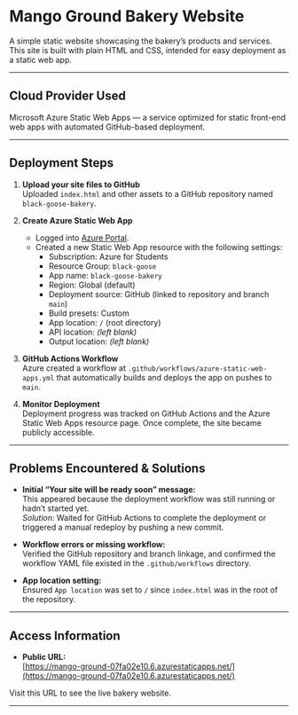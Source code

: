 # Mango Ground Bakery Website

A simple static website showcasing the bakery’s products and services. This site is built with plain HTML and CSS, intended for easy deployment as a static web app.

---

## Cloud Provider Used

Microsoft Azure Static Web Apps — a service optimized for static front-end web apps with automated GitHub-based deployment.

---

## Deployment Steps

1. **Upload your site files to GitHub**  
   Uploaded `index.html` and other assets to a GitHub repository named `black-goose-bakery`.

2. **Create Azure Static Web App**  
   - Logged into [Azure Portal](https://portal.azure.com).  
   - Created a new Static Web App resource with the following settings:  
     - Subscription: Azure for Students  
     - Resource Group: `black-goose`  
     - App name: `black-goose-bakery`  
     - Region: Global (default)  
     - Deployment source: GitHub (linked to repository and branch `main`)  
     - Build presets: Custom  
     - App location: `/` (root directory)  
     - API location: *(left blank)*  
     - Output location: *(left blank)*

3. **GitHub Actions Workflow**  
   Azure created a workflow at `.github/workflows/azure-static-web-apps.yml` that automatically builds and deploys the app on pushes to `main`.

4. **Monitor Deployment**  
   Deployment progress was tracked on GitHub Actions and the Azure Static Web Apps resource page. Once complete, the site became publicly accessible.

---

## Problems Encountered & Solutions

- **Initial “Your site will be ready soon” message:**  
  This appeared because the deployment workflow was still running or hadn’t started yet.  
  *Solution:* Waited for GitHub Actions to complete the deployment or triggered a manual redeploy by pushing a new commit.

- **Workflow errors or missing workflow:**  
  Verified the GitHub repository and branch linkage, and confirmed the workflow YAML file existed in the `.github/workflows` directory.

- **App location setting:**  
  Ensured `App location` was set to `/` since `index.html` was in the root of the repository.

---

## Access Information

- **Public URL:**  
  [https://mango-ground-07fa02e10.6.azurestaticapps.net/](https://mango-ground-07fa02e10.6.azurestaticapps.net/)

Visit this URL to see the live bakery website.

---



